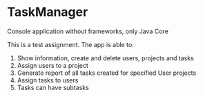 # TaskManager
Console application without frameworks, only Java Core

This is a test assignment.
The app is able to:
1. Show information, create and delete users, projects and tasks
2. Assign users to a project
3. Generate report of all tasks created for specified User projects
4. Assign tasks to users
5. Tasks can have subtasks
